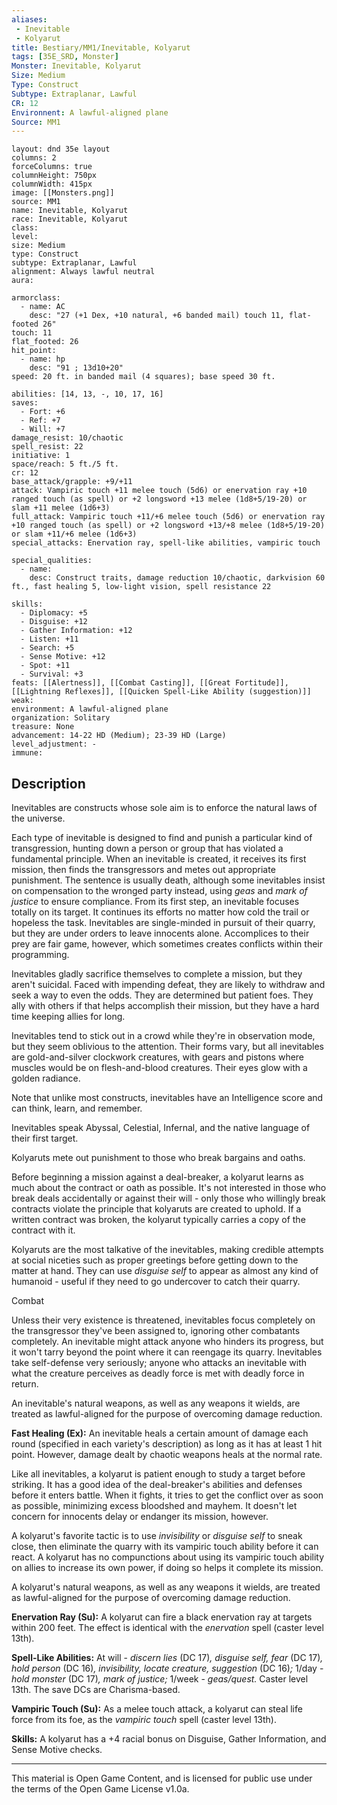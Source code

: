 ```yaml
---
aliases:
 - Inevitable
 - Kolyarut
title: Bestiary/MM1/Inevitable, Kolyarut
tags: [35E_SRD, Monster]
Monster: Inevitable, Kolyarut
Size: Medium
Type: Construct
Subtype: Extraplanar, Lawful
CR: 12
Environnent: A lawful-aligned plane
Source: MM1
---
```


```statblock
layout: dnd 35e layout
columns: 2
forceColumns: true
columnHeight: 750px
columnWidth: 415px
image: [[Monsters.png]]
source: MM1
name: Inevitable, Kolyarut
race: Inevitable, Kolyarut
class: 
level: 
size: Medium
type: Construct
subtype: Extraplanar, Lawful
alignment: Always lawful neutral
aura: 

armorclass:
  - name: AC
    desc: "27 (+1 Dex, +10 natural, +6 banded mail) touch 11, flat-footed 26"
touch: 11
flat_footed: 26
hit_point:
  - name: hp
    desc: "91 ; 13d10+20"
speed: 20 ft. in banded mail (4 squares); base speed 30 ft.

abilities: [14, 13, -, 10, 17, 16]
saves:
  - Fort: +6
  - Ref: +7
  - Will: +7
damage_resist: 10/chaotic
spell_resist: 22
initiative: 1
space/reach: 5 ft./5 ft.
cr: 12
base_attack/grapple: +9/+11
attack: Vampiric touch +11 melee touch (5d6) or enervation ray +10 ranged touch (as spell) or +2 longsword +13 melee (1d8+5/19-20) or slam +11 melee (1d6+3)
full_attack: Vampiric touch +11/+6 melee touch (5d6) or enervation ray +10 ranged touch (as spell) or +2 longsword +13/+8 melee (1d8+5/19-20) or slam +11/+6 melee (1d6+3)
special_attacks: Enervation ray, spell-like abilities, vampiric touch

special_qualities:
  - name: 
    desc: Construct traits, damage reduction 10/chaotic, darkvision 60 ft., fast healing 5, low-light vision, spell resistance 22

skills:
  - Diplomacy: +5
  - Disguise: +12
  - Gather Information: +12
  - Listen: +11
  - Search: +5
  - Sense Motive: +12
  - Spot: +11
  - Survival: +3
feats: [[Alertness]], [[Combat Casting]], [[Great Fortitude]], [[Lightning Reflexes]], [[Quicken Spell-Like Ability (suggestion)]]
weak: 
environment: A lawful-aligned plane
organization: Solitary
treasure: None
advancement: 14-22 HD (Medium); 23-39 HD (Large)
level_adjustment: -
immune: 
```

## Description

<p>Inevitables are constructs whose sole aim is to enforce the natural laws of the universe.</p>
<p>Each type of inevitable is designed to find and punish a particular kind of transgression, hunting down a person or group that has violated a fundamental principle. When an inevitable is created, it receives its first mission, then finds the transgressors and metes out appropriate punishment. The sentence is usually death, although some inevitables insist on compensation to the wronged party instead, using <i>geas</i> and <i>mark of justice</i> to ensure compliance. From its first step, an inevitable focuses totally on its target. It continues its efforts no matter how cold the trail or hopeless the task. Inevitables are single-minded in pursuit of their quarry, but they are under orders to leave innocents alone. Accomplices to their prey are fair game, however, which sometimes creates conflicts within their programming.</p>
<p>Inevitables gladly sacrifice themselves to complete a mission, but they aren't suicidal. Faced with impending defeat, they are likely to withdraw and seek a way to even the odds. They are determined but patient foes. They ally with others if that helps accomplish their mission, but they have a hard time keeping allies for long.</p>
<p>Inevitables tend to stick out in a crowd while they're in observation mode, but they seem oblivious to the attention. Their forms vary, but all inevitables are gold-and-silver clockwork creatures, with gears and pistons where muscles would be on flesh-and-blood creatures. Their eyes glow with a golden radiance.</p>
<p>Note that unlike most constructs, inevitables have an Intelligence score and can think, learn, and remember.</p>
<p>Inevitables speak Abyssal, Celestial, Infernal, and the native language of their first target.</p>
<p>Kolyaruts mete out punishment to those who break bargains and oaths.</p>
<p>Before beginning a mission against a deal-breaker, a kolyarut learns as much about the contract or oath as possible. It's not interested in those who break deals accidentally or against their will -  only those who willingly break contracts violate the principle that kolyaruts are created to uphold. If a written contract was broken, the kolyarut typically carries a copy of the contract with it.</p>
<p>Kolyaruts are the most talkative of the inevitables, making credible attempts at social niceties such as proper greetings before getting down to the matter at hand. They can use  <i>disguise self</i> to appear as almost any kind of humanoid - useful if they need to go undercover to catch their quarry.</p>
<p>Combat</p>
<p>Unless their very existence is threatened, inevitables focus completely on the transgressor they've been assigned to, ignoring other combatants completely. An inevitable might attack anyone who hinders its progress, but it won't tarry beyond the point where it can reengage its quarry. Inevitables take self-defense very seriously; anyone who attacks an inevitable with what the creature perceives as deadly force is met with deadly force in return.</p>
<p>An inevitable's natural weapons, as well as any weapons it wields, are treated as lawful-aligned for the purpose of overcoming damage reduction.</p>
<p>
            <b>Fast Healing (Ex):</b> An inevitable heals a certain amount of damage each round (specified in each variety's description) as long as it has at least 1 hit point. However, damage dealt by chaotic weapons heals at the normal rate.</p>
<p>Like all inevitables, a kolyarut is patient enough to study a target before striking. It has a good idea of the deal-breaker's abilities and defenses before it enters battle. When it fights, it tries to get the conflict over as soon as possible, minimizing excess bloodshed and mayhem. It doesn't let concern for innocents delay or endanger its mission, however.</p>
<p>A kolyarut's favorite tactic is to use <i>invisibility</i> or <i>disguise self</i> to sneak close, then eliminate the quarry with its vampiric touch ability before it can react. A kolyarut has no compunctions about using its vampiric touch ability on allies to increase its own power, if doing so helps it complete its mission.</p>
<p>A kolyarut's natural weapons, as well as any weapons it wields, are treated as lawful-aligned for the purpose of overcoming damage reduction.</p>
<p>
            <b>Enervation Ray (Su):</b> A kolyarut can fire a black enervation ray at targets within 200 feet. The effect is identical with the <i>enervation</i> spell (caster level 13th).</p>
<p>
            <b>Spell-Like Abilities:</b> At will - <i>discern lies</i> (DC 17)<i>, disguise self, fear</i> (DC 17)<i>, hold person</i> (DC 16)<i>, invisibility, locate creature, suggestion</i> (DC 16)<i>;</i> 1/day - <i>hold monster</i> (DC 17)<i>, mark of justice;</i> 1/week -  <i>geas/quest.</i> Caster level 13th. The save DCs are Charisma-based.</p>
<p>
            <b>Vampiric Touch (Su):</b> As a melee touch attack, a kolyarut can steal life force from its foe, as the <i>vampiric touch</i> spell (caster level 13th).</p>
<p>
            <b>Skills:</b> A kolyarut has a +4 racial bonus on Disguise, Gather Information, and Sense Motive checks.</p>

---

This material is Open Game Content, and is licensed for public use under
the terms of the Open Game License v1.0a.
